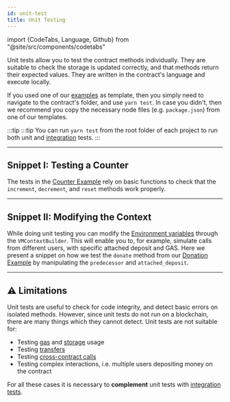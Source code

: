 ```yaml
---
id: unit-test
title: Unit Testing
---
```


import {CodeTabs, Language, Github} from "@site/src/components/codetabs"

Unit tests allow you to test the contract methods individually. They are suitable to check the storage is updated correctly, and that methods return their expected values. They are written in the contract's language and execute locally.

If you used one of our [examples](https://github.com/near-examples/docs-examples) as template, then you simply need to navigate to the contract's folder, and use `yarn test`. In case you didn't, then we recommend you copy the necessary node files (e.g. `package.json`) from one of our templates.

:::tip
:::tip You can run `yarn test` from the root folder of each project to run both unit and [integration](integration.md) tests.
:::

---

## Snippet I: Testing a Counter

The tests in the [Counter Example](https://github.com/near-examples/counters) rely on basic functions to check that the `increment`, `decrement`, and `reset` methods work properly.

<CodeTabs>
  <Language value="🦀 Rust" language="rust">
    <Github fname="lib.rs"
            url="https://github.com/near-examples/counters/blob/main/contract-rs/src/lib.rs"
            start="50" end="71" /></Language>
</CodeTabs>

---

## Snippet II: Modifying the Context

While doing unit testing you can modify the [Environment variables](../anatomy/environment.md) through the `VMContextBuilder`. This will enable you to, for example, simulate calls from different users, with specific attached deposit and GAS. Here we present a snippet on how we test the `donate` method from our [Donation Example](https://github.com/near-examples/donation-examples) by manipulating the `predecessor` and `attached_deposit`.

<CodeTabs>
  <Language value="🦀 Rust" language="rust">
    <Github fname="lib.rs"
            url="https://github.com/near-examples/donation-examples/blob/main/contract-rs/src/lib.rs"
            start="59" end="117" /></Language>
</CodeTabs>

---

## ⚠️ Limitations

Unit tests are useful to check for code integrity, and detect basic errors on isolated methods. However, since unit tests do not run on a blockchain, there are many things which they cannot detect. Unit tests are not suitable for:

- Testing [gas](../anatomy/environment.md) and [storage](../anatomy/storage.md) usage
- Testing [transfers](../anatomy/actions.md)
- Testing [cross-contract calls](../anatomy/crosscontract.md)
- Testing complex interactions, i.e. multiple users depositing money on the contract

For all these cases it is necessary to **complement** unit tests with [integration tests](integration.md).
